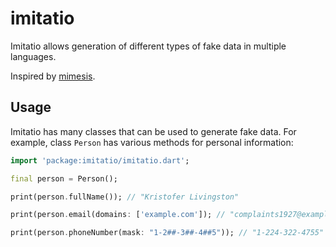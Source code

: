 # imitatio

Imitatio allows generation of different types of fake data in multiple languages.

Inspired by [mimesis](https://github.com/lk-geimfari/mimesis).

## Usage

Imitatio has many classes that can be used to generate fake data. For example, class `Person` has various methods for personal information:

```dart
import 'package:imitatio/imitatio.dart';

final person = Person();

print(person.fullName()); // "Kristofer Livingston"

print(person.email(domains: ['example.com']); // "complaints1927@example.com"

print(person.phoneNumber(mask: "1-2##-3##-4##5")); // "1-224-322-4755"
```

